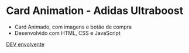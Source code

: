 # Card Animation - Adidas Ultraboost

- Card Animado, com imagens e botão de compra
- Desenvolvido com HTML, CSS e JavaScript

[DEV envolvente](https://www.youtube.com/watch?v=yiIMekAfl24&list=PLn-1oXF21q6IwN9F3qZF9-2yEpkAtjU9w&index=1&t=161s)